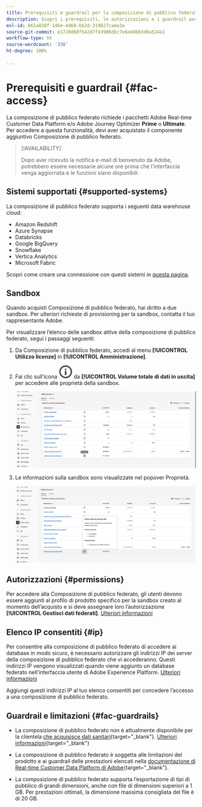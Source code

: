 ```yaml
---
title: Prerequisiti e guardrail per la composizione di pubblico federato
description: Scopri i prerequisiti, le autorizzazioni e i guardrail per la composizione di pubblico federato
exl-id: 661a838f-146e-4d68-bb2d-319827caee3a
source-git-commit: e1720d60f542d7f43986dbc7e6e40b83d0a524a1
workflow-type: ht
source-wordcount: '338'
ht-degree: 100%

---
```


# Prerequisiti e guardrail {#fac-access}

La composizione di pubblico federato richiede i pacchetti Adobe Real-time Customer Data Platform e/o Adobe Journey Optimizer **Prime** o **Ultimate**. Per accedere a questa funzionalità, devi aver acquistato il componente aggiuntivo Composizione di pubblico federato.

>[!AVAILABILITY]
>
>Dopo aver ricevuto la notifica e-mail di benvenuto da Adobe, potrebbero essere necessarie alcune ore prima che l’interfaccia venga aggiornata e le funzioni siano disponibili.

## Sistemi supportati {#supported-systems}

La composizione di pubblico federato supporta i seguenti data warehouse cloud:

* Amazon Redshift
* Azure Synapse
* Databricks
* Google BigQuery
* Snowflake
* Vertica Analytics
* Microsoft Fabric

Scopri come creare una connessione con questi sistemi in [questa pagina](../connections/connections.md).

## Sandbox

Quando acquisti Composizione di pubblico federato, hai diritto a due sandbox. Per ulteriori richieste di provisioning per la sandbox, contatta il tuo rappresentante Adobe.

Per visualizzare l’elenco delle sandbox attive della composizione di pubblico federato, segui i passaggi seguenti:

1. Da Composizione di pubblico federato, accedi al menu **[!UICONTROL Utilizzo licenze]** in **[!UICONTROL Amministrazione]**.

1. Fai clic sull’icona ![](assets/do-not-localize/Smock_InfoOutline_18_N.svg) da **[!UICONTROL Volume totale di dati in uscita]** per accedere alle proprietà della sandbox.

   ![](assets/sandbox_1.png)

1. Le informazioni sulla sandbox sono visualizzate nel popover Proprietà.

   ![](assets/sandbox_2.png)

## Autorizzazioni {#permissions}

Per accedere alla Composizione di pubblico federato, gli utenti devono essere aggiunti al profilo di prodotto specifico per la sandbox creato al momento dell’acquisto e si deve assegnare loro l’autorizzazione **[!UICONTROL Gestisci dati federati]**. [Ulteriori informazioni](feature-access.md)

## Elenco IP consentiti {#ip}

Per consentire alla composizione di pubblico federato di accedere ai database in modo sicuro, è necessario autorizzare gli indirizzi IP dei server della composizione di pubblico federato che vi accederanno. Questi indirizzi IP vengono visualizzati quando viene aggiunto un database federato nell’interfaccia utente di Adobe Experience Platform. [Ulteriori informazioni](../connections/connections.md)

Aggiungi questi indirizzi IP al tuo elenco consentiti per concedere l’accesso a una composizione di pubblico federato.

## Guardrail e limitazioni {#fac-guardrails}

* La composizione di pubblico federato non è attualmente disponibile per la clientela [che acquisisce dati sanitari](https://experienceleague.adobe.com/it/docs/events/customer-data-management-voices-recordings/governance/healthcare-shield){target="_blank"}. [Ulteriori informazioni](https://experienceleague.adobe.com/it/docs/journey-optimizer/using/audiences-profiles-identities/audiences/about-audiences){target="_blank"}

<!--
* Federated Audience Composition is compatible with Privacy & Security Shield and can be used in all verticals except for healthcare industries. Currently, Federated Audience Composition cannot be licensed to customers looking to ingest health data. [Learn more](https://experienceleague.adobe.com/it/docs/events/customer-data-management-voices-recordings/governance/healthcare-shield){target="_blank"}-->

* La composizione di pubblico federato è soggetta alle limitazioni del prodotto e ai guardrail delle prestazioni elencati nella [documentazione di Real-time Customer Data Platform di Adobe](https://experienceleague.adobe.com/it/docs/experience-platform/profile/guardrails){target="_blank"}.

* La composizione di pubblico federato supporta l’esportazione di tipi di pubblico di grandi dimensioni, anche con file di dimensioni superiori a 1 GB. Per prestazioni ottimali, la dimensione massima consigliata del file è di 20 GB.


